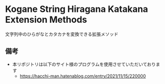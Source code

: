 # Kogane String Hiragana Katakana Extension Methods

文字列中のひらがなとカタカナを変換できる拡張メソッド

## 備考

* 本リポジトリは以下のサイト様のプログラムを使用させていただいております
    * https://hacchi-man.hatenablog.com/entry/2021/11/15/220000